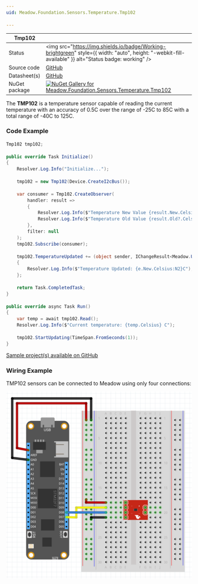 ```yaml
---
uid: Meadow.Foundation.Sensors.Temperature.Tmp102

---
```


| Tmp102 | |
|--------|--------|
| Status | <img src="https://img.shields.io/badge/Working-brightgreen" style={{ width: "auto", height: "-webkit-fill-available" }} alt="Status badge: working" /> |
| Source code | [GitHub](https://github.com/WildernessLabs/Meadow.Foundation/tree/main/Source/Meadow.Foundation.Peripherals/Sensors.Temperature.Tmp102) |
| Datasheet(s) | [GitHub](https://github.com/WildernessLabs/Meadow.Foundation/tree/main/Source/Meadow.Foundation.Peripherals/Sensors.Temperature.Tmp102/Datasheet) |
| NuGet package | <a href="https://www.nuget.org/packages/Meadow.Foundation.Sensors.Temperature.Tmp102/" target="_blank"><img src="https://img.shields.io/nuget/v/Meadow.Foundation.Sensors.Temperature.Tmp102.svg?label=Meadow.Foundation.Sensors.Temperature.Tmp102" alt="NuGet Gallery for Meadow.Foundation.Sensors.Temperature.Tmp102" /></a> |

The **TMP102** is a temperature sensor capable of reading the current temperature with an accuracy of 0.5C over the range of -25C to 85C with a total range of -40C to 125C.

### Code Example

```csharp
Tmp102 tmp102;

public override Task Initialize()
{
    Resolver.Log.Info("Initialize...");

    tmp102 = new Tmp102(Device.CreateI2cBus());

    var consumer = Tmp102.CreateObserver(
        handler: result =>
        {
            Resolver.Log.Info($"Temperature New Value {result.New.Celsius}C");
            Resolver.Log.Info($"Temperature Old Value {result.Old?.Celsius}C");
        },
        filter: null
    );
    tmp102.Subscribe(consumer);

    tmp102.TemperatureUpdated += (object sender, IChangeResult<Meadow.Units.Temperature> e) =>
    {
        Resolver.Log.Info($"Temperature Updated: {e.New.Celsius:N2}C");
    };

    return Task.CompletedTask;
}

public override async Task Run()
{
    var temp = await tmp102.Read();
    Resolver.Log.Info($"Current temperature: {temp.Celsius} C");

    tmp102.StartUpdating(TimeSpan.FromSeconds(1));
}

```

[Sample project(s) available on GitHub](https://github.com/WildernessLabs/Meadow.Foundation/tree/main/Source/Meadow.Foundation.Peripherals/Sensors.Temperature.Tmp102/Samples/Tmp102_Sample)

### Wiring Example

TMP102 sensors can be connected to Meadow using only four connections:

<img src="/docs/API_Assets/Meadow.Foundation.Sensors.Temperature.TMP102/TMP102_Fritzing.svg" />
